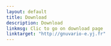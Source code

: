 ```yaml
---
layout: default
title: Download
description: Download
linkmsg: Clic to go on download page 
linktarget: "http://gnuvario-e.yj.fr"
---
```

